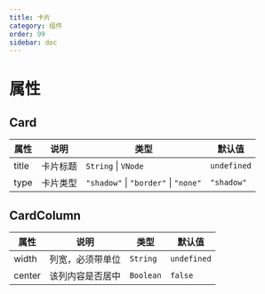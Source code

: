 ```yaml
---
title: 卡片
category: 组件
order: 99 
sidebar: doc
---
```


# 属性

## Card

| 属性 | 说明 | 类型 | 默认值 |
| --- | --- | --- | --- |
| title | 卡片标题 | `String` &#124; `VNode` | `undefined` | 
| type | 卡片类型 | `"shadow"` &#124; `"border"` &#124; `"none"` | `"shadow"` |

## CardColumn

| 属性 | 说明 | 类型 | 默认值 |
| --- | --- | --- | --- |
| width | 列宽，必须带单位 | `String` | `undefined` |
| center | 该列内容是否居中 | `Boolean` | `false` |
